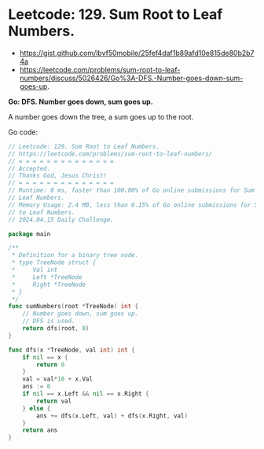 # Leetcode: 129. Sum Root to Leaf Numbers.

- https://gist.github.com/lbvf50mobile/25fef4daf1b89afd10e815de80b2b74a
- https://leetcode.com/problems/sum-root-to-leaf-numbers/discuss/5026426/Go%3A-DFS.-Number-goes-down-sum-goes-up.

**Go: DFS. Number goes down, sum goes up.**

A number goes down the tree, a sum goes up to the root.

Go code:
```Go
// Leetcode: 129. Sum Root to Leaf Numbers.
// https://leetcode.com/problems/sum-root-to-leaf-numbers/
// = = = = = = = = = = = = = =
// Accepted.
// Thanks God, Jesus Christ!
// = = = = = = = = = = = = = =
// Runtime: 0 ms, faster than 100.00% of Go online submissions for Sum Root to
// Leaf Numbers.
// Memory Usage: 2.4 MB, less than 6.15% of Go online submissions for Sum Root
// to Leaf Numbers.
// 2024.04.15 Daily Challenge.

package main

/**
 * Definition for a binary tree node.
 * type TreeNode struct {
 *     Val int
 *     Left *TreeNode
 *     Right *TreeNode
 * }
 */
func sumNumbers(root *TreeNode) int {
	// Number goes down, sum goes up.
	// DFS is used.
	return dfs(root, 0)
}

func dfs(x *TreeNode, val int) int {
	if nil == x {
		return 0
	}
	val = val*10 + x.Val
	ans := 0
	if nil == x.Left && nil == x.Right {
		return val
	} else {
		ans += dfs(x.Left, val) + dfs(x.Right, val)
	}
	return ans
}
```
